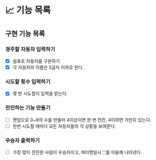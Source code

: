 # 📈 기능 목록

## 구현 기능 목록

### 경주할 자동차 입력하기
- [x] 쉼표로 자동차를 구분하기
- [x] 각 자동차의 이름은 5글자 이하로 한다.
### 시도할 횟수 입력하기
- [x] 몇 번 시도할지 입력을 받는다.
### 전진하는 기능 만들기
- [ ] 랜덤으로 0~9의 수를 만들어 4이상이면 한 번 전진,
  4이하면 가만히 있는다.
- [ ] 한번 시도할 때마다 모든 자등차들의 각 상황을 보여준다.
### 우승자 출력하기
- [ ] 가장 많이 전진한 사람이 우승자이고, 여러명일시 ','를 이용해 
  나타낸다.
